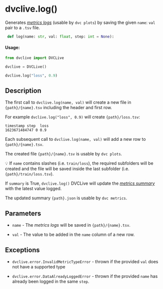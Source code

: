 # dvclive.log()

Generates [_metrics logs_](/doc/dvclive/get-started#metrics-logs) (usable by
`dvc plots`) by saving the given `name`: `val` pair to a `.tsv` file.

```py
 def log(name: str, val: float, step: int = None):
```

#### Usage:

```py
from dvclive import DVCLive

dvclive = DVCLive()

dvclive.log("loss", 0.9)
```

## Description

The first call to `dvclive.log(name, val)` will create a new file in
`{path}/{name}.tsv` including the header and first row.

For example `dvclive.log("loss", 0.9)` will create `{path}/loss.tsv`:

```
timestamp step  loss
1623671484747 0 0.9
```

Each subsequent call to `dvclive.log(name, val)` will add a new row to
`{path}/{name}.tsv`.

The created file `{path}/{name}.tsv` is usable by `dvc plots`.

💡 If `name` contains slashes (i.e. `train/loss`), the required subfolders will
be created and the file will be saved inside the last subfolder (i.e.
`{path}/train/loss.tsv`).

If `summary` is True, `dvclive.log()` DVCLive will update the
[_metrics summary_](/doc/dvclive/get-started#metrics-summary) with the latest
value logged.

The updated summary `{path}.json` is usable by `dvc metrics`.

## Parameters

- `name` - The _metrics logs_ will be saved in `{path}/{name}.tsv`.

- `val` - The value to be added in the `name` column of a new row.

## Exceptions

- `dvclive.error.InvalidMetricTypeError` - thrown if the provided `val` does not
  have a supported type

- `dvclive.error.DataAlreadyLoggedError` - thrown if the provided `name` has
  already been logged in the same `step`.
